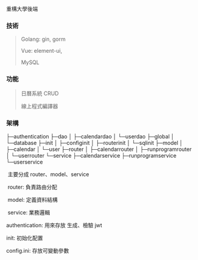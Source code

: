 重構大學後端

### 技術

> Golang: gin, gorm
>
> Vue: element-ui,
>
> MySQL

### 功能 

> 日曆系統 CRUD
>
> 線上程式編譯器

### 架構

├─authentication
├─dao
│  ├─calendardao
│  └─userdao
├─global
│  └─database
├─init
│  ├─configinit
│  ├─routerinit
│  └─sqlinit
├─model
│  ├─calendar
│  └─user
├─router
│  ├─calendarrouter
│  ├─runprogramrouter
│  └─userrouter
└─service
    ├─calendarservice
    ├─runprogramservice
    └─userservice

​	主要分成 router、model、service

​	router: 負責路由分配

​	model: 定義資料結構

​	service: 業務邏輯

authentication: 用來存放 生成、檢驗 jwt

init: 初始化配置

config.ini: 存放可變動參數